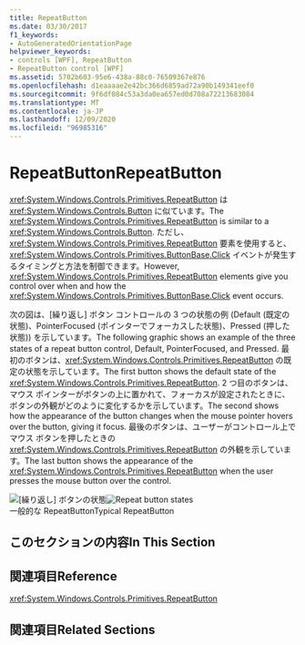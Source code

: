 ```yaml
---
title: RepeatButton
ms.date: 03/30/2017
f1_keywords:
- AutoGeneratedOrientationPage
helpviewer_keywords:
- controls [WPF], RepeatButton
- RepeatButton control [WPF]
ms.assetid: 5702b603-95e6-438a-88c0-76509367e876
ms.openlocfilehash: d1eaaaae2e42bc366d6859ad72a90b149341eef0
ms.sourcegitcommit: 9f6df084c53a3da0ea657ed0d708a72213683084
ms.translationtype: MT
ms.contentlocale: ja-JP
ms.lasthandoff: 12/09/2020
ms.locfileid: "96985316"
---
```

# <a name="repeatbutton"></a><span data-ttu-id="c327b-102">RepeatButton</span><span class="sxs-lookup"><span data-stu-id="c327b-102">RepeatButton</span></span>
<span data-ttu-id="c327b-103"><xref:System.Windows.Controls.Primitives.RepeatButton> は <xref:System.Windows.Controls.Button> に似ています。</span><span class="sxs-lookup"><span data-stu-id="c327b-103">The <xref:System.Windows.Controls.Primitives.RepeatButton> is similar to a <xref:System.Windows.Controls.Button>.</span></span> <span data-ttu-id="c327b-104">ただし、<xref:System.Windows.Controls.Primitives.RepeatButton> 要素を使用すると、<xref:System.Windows.Controls.Primitives.ButtonBase.Click> イベントが発生するタイミングと方法を制御できます。</span><span class="sxs-lookup"><span data-stu-id="c327b-104">However, <xref:System.Windows.Controls.Primitives.RepeatButton> elements give you control over when and how the <xref:System.Windows.Controls.Primitives.ButtonBase.Click> event occurs.</span></span>  
  
 <span data-ttu-id="c327b-105">次の図は、[繰り返し] ボタン コントロールの 3 つの状態の例 (Default (既定の状態)、PointerFocused (ポインターでフォーカスした状態)、Pressed (押した状態)) を示しています。</span><span class="sxs-lookup"><span data-stu-id="c327b-105">The following graphic shows an example of the three states of a repeat button control, Default, PointerFocused, and Pressed.</span></span> <span data-ttu-id="c327b-106">最初のボタンは、<xref:System.Windows.Controls.Primitives.RepeatButton> の既定の状態を示しています。</span><span class="sxs-lookup"><span data-stu-id="c327b-106">The first button shows the default state of the <xref:System.Windows.Controls.Primitives.RepeatButton>.</span></span> <span data-ttu-id="c327b-107">2 つ目のボタンは、マウス ポインターがボタンの上に置かれて、フォーカスが設定されたときに、ボタンの外観がどのように変化するかを示しています。</span><span class="sxs-lookup"><span data-stu-id="c327b-107">The second shows how the appearance of the button changes when the mouse pointer hovers over the button, giving it focus.</span></span> <span data-ttu-id="c327b-108">最後のボタンは、ユーザーがコントロール上でマウス ボタンを押したときの <xref:System.Windows.Controls.Primitives.RepeatButton> の外観を示しています。</span><span class="sxs-lookup"><span data-stu-id="c327b-108">The last button shows the appearance of the <xref:System.Windows.Controls.Primitives.RepeatButton> when the user presses the mouse button over the control.</span></span>  
  
 <span data-ttu-id="c327b-109">![[繰り返し] ボタンの状態](./media/ss-ctl-repeatbutton.png "SS_CTL_repeatbutton")</span><span class="sxs-lookup"><span data-stu-id="c327b-109">![Repeat button states](./media/ss-ctl-repeatbutton.png "SS_CTL_repeatbutton")</span></span>  
<span data-ttu-id="c327b-110">一般的な RepeatButton</span><span class="sxs-lookup"><span data-stu-id="c327b-110">Typical RepeatButton</span></span>  
  
## <a name="in-this-section"></a><span data-ttu-id="c327b-111">このセクションの内容</span><span class="sxs-lookup"><span data-stu-id="c327b-111">In This Section</span></span>  
  
## <a name="reference"></a><span data-ttu-id="c327b-112">関連項目</span><span class="sxs-lookup"><span data-stu-id="c327b-112">Reference</span></span>  
 <xref:System.Windows.Controls.Primitives.RepeatButton>  
  
## <a name="related-sections"></a><span data-ttu-id="c327b-113">関連項目</span><span class="sxs-lookup"><span data-stu-id="c327b-113">Related Sections</span></span>
